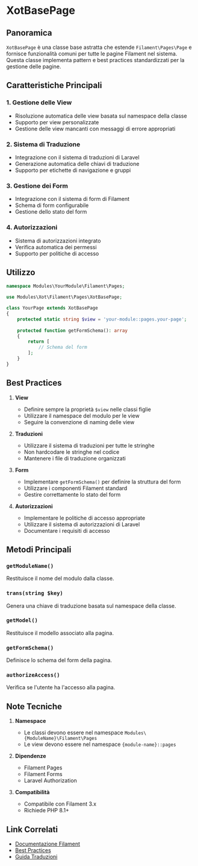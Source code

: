 # XotBasePage

## Panoramica
`XotBasePage` è una classe base astratta che estende `Filament\Pages\Page` e fornisce funzionalità comuni per tutte le pagine Filament nel sistema. Questa classe implementa pattern e best practices standardizzati per la gestione delle pagine.

## Caratteristiche Principali

### 1. Gestione delle View
- Risoluzione automatica delle view basata sul namespace della classe
- Supporto per view personalizzate
- Gestione delle view mancanti con messaggi di errore appropriati

### 2. Sistema di Traduzione
- Integrazione con il sistema di traduzioni di Laravel
- Generazione automatica delle chiavi di traduzione
- Supporto per etichette di navigazione e gruppi

### 3. Gestione dei Form
- Integrazione con il sistema di form di Filament
- Schema di form configurabile
- Gestione dello stato del form

### 4. Autorizzazioni
- Sistema di autorizzazioni integrato
- Verifica automatica dei permessi
- Supporto per politiche di accesso

## Utilizzo

```php
namespace Modules\YourModule\Filament\Pages;

use Modules\Xot\Filament\Pages\XotBasePage;

class YourPage extends XotBasePage
{
    protected static string $view = 'your-module::pages.your-page';
    
    protected function getFormSchema(): array
    {
        return [
            // Schema del form
        ];
    }
}
```

## Best Practices

1. **View**
   - Definire sempre la proprietà `$view` nelle classi figlie
   - Utilizzare il namespace del modulo per le view
   - Seguire la convenzione di naming delle view

2. **Traduzioni**
   - Utilizzare il sistema di traduzioni per tutte le stringhe
   - Non hardcodare le stringhe nel codice
   - Mantenere i file di traduzione organizzati

3. **Form**
   - Implementare `getFormSchema()` per definire la struttura del form
   - Utilizzare i componenti Filament standard
   - Gestire correttamente lo stato del form

4. **Autorizzazioni**
   - Implementare le politiche di accesso appropriate
   - Utilizzare il sistema di autorizzazioni di Laravel
   - Documentare i requisiti di accesso

## Metodi Principali

### `getModuleName()`
Restituisce il nome del modulo dalla classe.

### `trans(string $key)`
Genera una chiave di traduzione basata sul namespace della classe.

### `getModel()`
Restituisce il modello associato alla pagina.

### `getFormSchema()`
Definisce lo schema del form della pagina.

### `authorizeAccess()`
Verifica se l'utente ha l'accesso alla pagina.

## Note Tecniche

1. **Namespace**
   - Le classi devono essere nel namespace `Modules\{ModuleName}\Filament\Pages`
   - Le view devono essere nel namespace `{module-name}::pages`

2. **Dipendenze**
   - Filament Pages
   - Filament Forms
   - Laravel Authorization

3. **Compatibilità**
   - Compatibile con Filament 3.x
   - Richiede PHP 8.1+

## Link Correlati

- [Documentazione Filament](../../../docs/filament/index.md)
- [Best Practices](../../../docs/best-practices.md)
- [Guida Traduzioni](../../../docs/translations.md) 